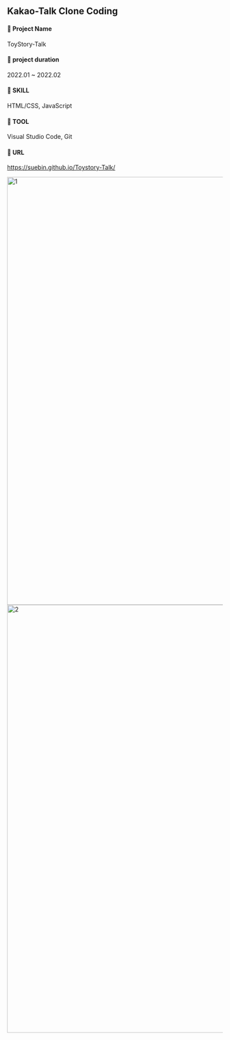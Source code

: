 ## Kakao-Talk Clone Coding
#### 📌 Project Name <br>
ToyStory-Talk <br>
#### 📌 project duration <br>
2022.01 ~ 2022.02 <br>
#### 📌 SKILL <br>
HTML/CSS, JavaScript <br>
#### 📌 TOOL <br>
Visual Studio Code, Git <br>
#### 📌 URL <br>
https://suebin.github.io/Toystory-Talk/ <br>


<img width="1000" alt="1" src="https://user-images.githubusercontent.com/97905221/180120993-5f3cf282-9df3-43bb-b912-5e9a8d3f7214.png">
<img width="1000" alt="2" src="https://user-images.githubusercontent.com/97905221/180121006-c95e1e69-56be-44f8-8055-2c1508c3aebf.png">
